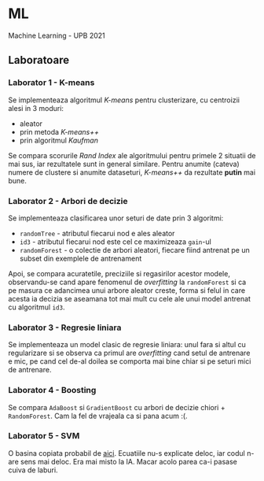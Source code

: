 # ML
Machine Learning - UPB 2021



## Laboratoare
### Laborator 1 - K-means
Se implementeaza algoritmul *K-means* pentru clusterizare, cu centroizii alesi
in 3 moduri:
- aleator
- prin metoda *K-means++*
- prin algoritmul *Kaufman*

Se compara scorurile *Rand Index* ale algoritmului pentru primele 2 situatii de
mai sus, iar rezultatele sunt in general similare. Pentru anumite (cateva)
numere de clustere si anumite dataseturi, *K-means++* da rezultate **putin** mai
bune.


### Laborator 2 - Arbori de decizie
Se implementeaza clasificarea unor seturi de date prin 3 algoritmi:
- `randomTree` - atributul fiecarui nod e ales aleator
- `id3` - atributul fiecarui nod este cel ce maximizeaza `gain`-ul
- `randomForest` - o colectie de arbori aleatori, fiecare fiind antrenat pe un
subset din exemplele de antrenament

Apoi, se compara acuratetile, preciziile si regasirilor acestor modele,
observandu-se cand apare fenomenul de *overfitting* la `randomForest` si ca
pe masura ce adancimea unui arbore aleator creste, forma si felul in care acesta
ia decizia se aseamana tot mai mult cu cele ale unui model antrenat cu
algoritmul `id3`.


### Laborator 3 - Regresie liniara
Se implementeaza un model clasic de regresie liniara: unul fara si altul cu
regularizare si se observa ca primul are *overfitting* cand setul de antrenare e
mic, pe cand cel de-al doilea se comporta mai bine chiar si pe seturi mici de
antrenare.


### Laborator 4 - Boosting
Se compara `AdaBoost` si `GradientBoost` cu arbori de decizie chiori +
`RandomForest`. Cam la fel de vrajeala ca si pana acum :(.


### Laborator 5 - SVM
O basina copiata probabil de
[aici](https://xavierbourretsicotte.github.io/SVM_implementation.html).
Ecuatiile nu-s explicate deloc, iar codul n-are sens mai deloc. Era mai misto la
IA. Macar acolo parea ca-i pasase cuiva de laburi.
